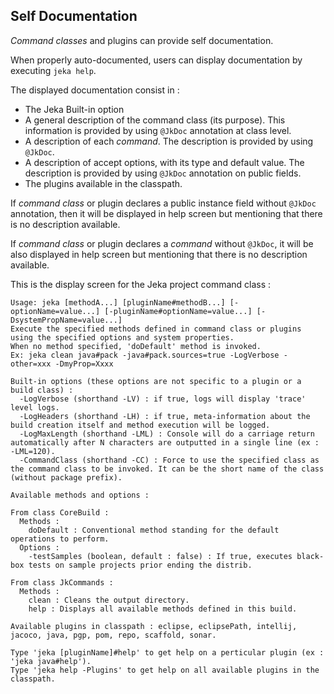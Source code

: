 ## Self Documentation

_Command classes_ and plugins can provide self documentation.

When properly auto-documented, users can display documentation by executing `jeka help`.

The displayed documentation consist in :
- The Jeka Built-in option
- A general description of the command class (its purpose). This information is provided by using `@JkDoc` annotation at class level.
- A description of each _command_. The description is provided by using `@JkDoc`.
- A description of accept options, with its type and default value. The description is provided by using `@JkDoc` annotation on public fields.
- The plugins available in the classpath.

If _command class_ or plugin declares a public instance field without `@JkDoc` annotation, then it will be displayed in help screen but mentioning that there is no description available.

If _command class_ or plugin declares a _command_ without `@JkDoc`, it will be also displayed in help screen but mentioning that there is no description available.

 This is the display screen for the Jeka project command class :
 
 ```
 Usage: jeka [methodA...] [pluginName#methodB...] [-optionName=value...] [-pluginName#optionName=value...] [-DsystemPropName=value...]
 Execute the specified methods defined in command class or plugins using the specified options and system properties.
 When no method specified, 'doDefault' method is invoked.
 Ex: jeka clean java#pack -java#pack.sources=true -LogVerbose -other=xxx -DmyProp=Xxxx
 
 Built-in options (these options are not specific to a plugin or a build class) :
   -LogVerbose (shorthand -LV) : if true, logs will display 'trace' level logs.
   -LogHeaders (shorthand -LH) : if true, meta-information about the build creation itself and method execution will be logged.
   -LogMaxLength (shorthand -LML) : Console will do a carriage return automatically after N characters are outputted in a single line (ex : -LML=120).
   -CommandClass (shorthand -CC) : Force to use the specified class as the command class to be invoked. It can be the short name of the class (without package prefix).
 
 Available methods and options :
 
 From class CoreBuild :
   Methods :
     doDefault : Conventional method standing for the default operations to perform.
   Options :
     -testSamples (boolean, default : false) : If true, executes black-box tests on sample projects prior ending the distrib.
 
 From class JkCommands :
   Methods :
     clean : Cleans the output directory.
     help : Displays all available methods defined in this build.
 
 Available plugins in classpath : eclipse, eclipsePath, intellij, jacoco, java, pgp, pom, repo, scaffold, sonar.
 
 Type 'jeka [pluginName]#help' to get help on a perticular plugin (ex : 'jeka java#help').
 Type 'jeka help -Plugins' to get help on all available plugins in the classpath.

 ```
 